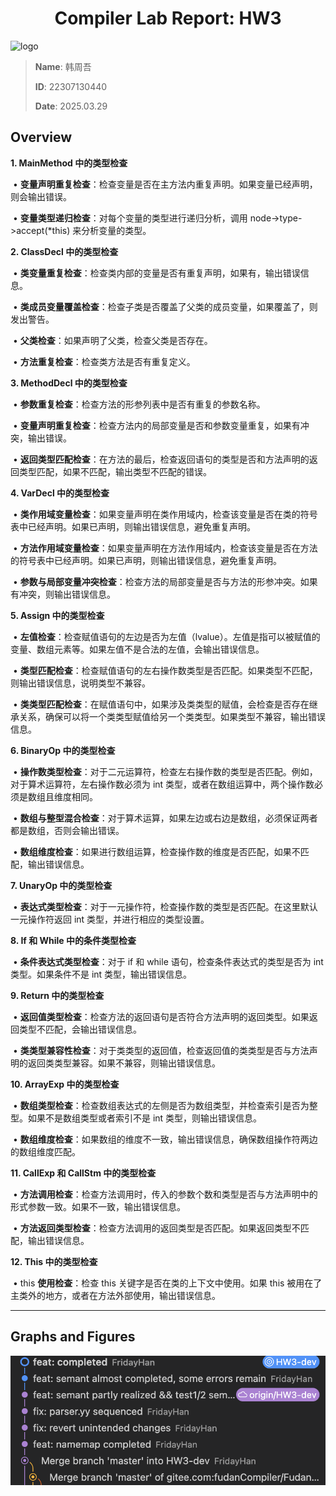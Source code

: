 <div style="text-align: center"><h1>
  Compiler Lab Report:
  HW3
  </h1></div>




![logo](/Users/han/Desktop/Compiler/FudanCompilerH2025/pic/logo.svg)

> **Name**: 韩周吾
>
> **ID**: 22307130440
>
> **Date**: 2025.03.29

## Overview

**1. MainMethod 中的类型检查**

​	•	**变量声明重复检查**：检查变量是否在主方法内重复声明。如果变量已经声明，则会输出错误。

​	•	**变量类型递归检查**：对每个变量的类型进行递归分析，调用 node->type->accept(*this) 来分析变量的类型。



**2. ClassDecl 中的类型检查**

​	•	**类变量重复检查**：检查类内部的变量是否有重复声明，如果有，输出错误信息。

​	•	**类成员变量覆盖检查**：检查子类是否覆盖了父类的成员变量，如果覆盖了，则发出警告。

​	•	**父类检查**：如果声明了父类，检查父类是否存在。

​	•	**方法重复检查**：检查类方法是否有重复定义。



**3. MethodDecl 中的类型检查**

​	•	**参数重复检查**：检查方法的形参列表中是否有重复的参数名称。

​	•	**变量声明重复检查**：检查方法内的局部变量是否和参数变量重复，如果有冲突，输出错误。

​	•	**返回类型匹配检查**：在方法的最后，检查返回语句的类型是否和方法声明的返回类型匹配，如果不匹配，输出类型不匹配的错误。



**4. VarDecl 中的类型检查**

​	•	**类作用域变量检查**：如果变量声明在类作用域内，检查该变量是否在类的符号表中已经声明。如果已声明，则输出错误信息，避免重复声明。

​	•	**方法作用域变量检查**：如果变量声明在方法作用域内，检查该变量是否在方法的符号表中已经声明。如果已声明，则输出错误信息，避免重复声明。

​	•	**参数与局部变量冲突检查**：检查方法的局部变量是否与方法的形参冲突。如果有冲突，则输出错误信息。



**5. Assign 中的类型检查**

​	•	**左值检查**：检查赋值语句的左边是否为左值（lvalue）。左值是指可以被赋值的变量、数组元素等。如果左值不是合法的左值，会输出错误信息。

​	•	**类型匹配检查**：检查赋值语句的左右操作数类型是否匹配。如果类型不匹配，则输出错误信息，说明类型不兼容。

​	•	**类类型匹配检查**：在赋值语句中，如果涉及类类型的赋值，会检查是否存在继承关系，确保可以将一个类类型赋值给另一个类类型。如果类型不兼容，输出错误信息。



**6. BinaryOp 中的类型检查**

​	•	**操作数类型检查**：对于二元运算符，检查左右操作数的类型是否匹配。例如，对于算术运算符，左右操作数必须为 int 类型，或者在数组运算中，两个操作数必须是数组且维度相同。

​	•	**数组与整型混合检查**：对于算术运算，如果左边或右边是数组，必须保证两者都是数组，否则会输出错误。

​	•	**数组维度检查**：如果进行数组运算，检查操作数的维度是否匹配，如果不匹配，输出错误信息。



**7. UnaryOp 中的类型检查**

​	•	**表达式类型检查**：对于一元操作符，检查操作数的类型是否匹配。在这里默认一元操作符返回 int 类型，并进行相应的类型设置。



**8. If 和 While 中的条件类型检查**

​	•	**条件表达式类型检查**：对于 if 和 while 语句，检查条件表达式的类型是否为 int 类型。如果条件不是 int 类型，输出错误信息。



**9. Return 中的类型检查**

​	•	**返回值类型检查**：检查方法的返回语句是否符合方法声明的返回类型。如果返回类型不匹配，会输出错误信息。

​	•	**类类型兼容性检查**：对于类类型的返回值，检查返回值的类类型是否与方法声明的返回类类型兼容。如果不兼容，则输出错误信息。



**10. ArrayExp 中的类型检查**

​	•	**数组类型检查**：检查数组表达式的左侧是否为数组类型，并检查索引是否为整型。如果不是数组类型或者索引不是 int 类型，则输出错误信息。

​	•	**数组维度检查**：如果数组的维度不一致，输出错误信息，确保数组操作符两边的数组维度匹配。



**11. CallExp 和 CallStm 中的类型检查**

​	•	**方法调用检查**：检查方法调用时，传入的参数个数和类型是否与方法声明中的形式参数一致。如果不一致，输出错误信息。

​	•	**方法返回类型检查**：检查方法调用的返回类型是否匹配。如果返回类型不匹配，输出错误信息。



**12. This 中的类型检查**

​	•	this **使用检查**：检查 this 关键字是否在类的上下文中使用。如果 this 被用在了主类外的地方，或者在方法外部使用，输出错误信息。


---

## Graphs and Figures

![git_log_graph](./img/git_log_graph.png)  

